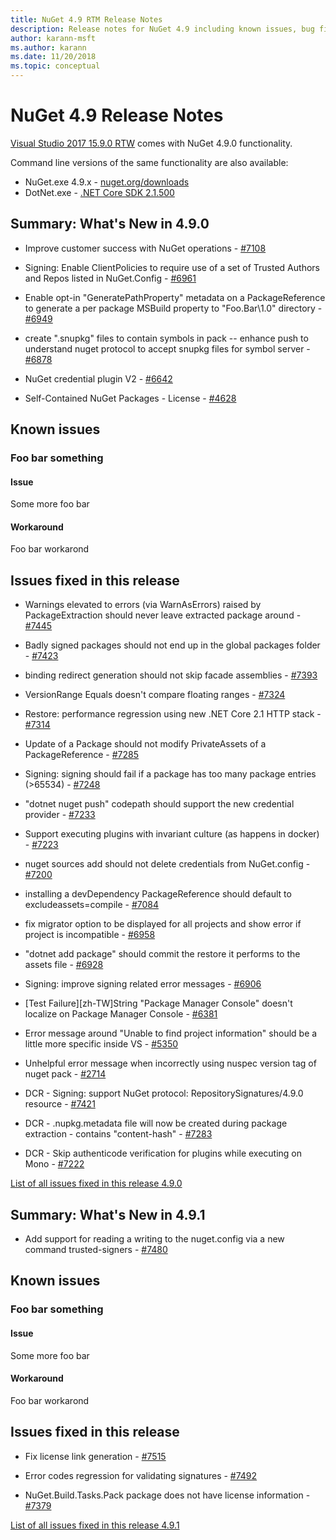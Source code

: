 ```yaml
---
title: NuGet 4.9 RTM Release Notes
description: Release notes for NuGet 4.9 including known issues, bug fixes, new features, and DCRs.
author: karann-msft
ms.author: karann
ms.date: 11/20/2018
ms.topic: conceptual
---
```


# NuGet 4.9 Release Notes

[Visual Studio 2017 15.9.0 RTW](https://www.visualstudio.com/news/releasenotes/vs2017-relnotes) comes with NuGet 4.9.0 functionality.


Command line versions of the same functionality are also available:
* NuGet.exe 4.9.x - [nuget.org/downloads](https://nuget.org/downloads)
* DotNet.exe - [.NET Core SDK 2.1.500](https://www.microsoft.com/net/download/visual-studio-sdks)


## Summary: What's New in 4.9.0

* Improve customer success with NuGet operations - [#7108](https://github.com/NuGet/Home/issues/7108)

* Signing: Enable ClientPolicies to require use of a set of Trusted Authors and Repos listed in NuGet.Config - [#6961](https://github.com/NuGet/Home/issues/6961)

* Enable opt-in "GeneratePathProperty" metadata on a PackageReference to generate a per package MSBuild property to "Foo.Bar\1.0\" directory - [#6949](https://github.com/NuGet/Home/issues/6949)

* create ".snupkg" files to contain symbols in pack -- enhance push to understand nuget protocol to accept snupkg files for symbol server - [#6878](https://github.com/NuGet/Home/issues/6878)

* NuGet credential plugin V2 - [#6642](https://github.com/NuGet/Home/issues/6642)

* Self-Contained NuGet Packages - License - [#4628](https://github.com/NuGet/Home/issues/4628)

## Known issues
### Foo bar something

#### Issue
Some more foo bar

#### Workaround
Foo bar workarond

## Issues fixed in this release

* Warnings elevated to errors (via WarnAsErrors) raised by PackageExtraction should never leave extracted package around - [#7445](https://github.com/NuGet/Home/issues/7445)

* Badly signed packages should not end up in the global packages folder - [#7423](https://github.com/NuGet/Home/issues/7423)

* binding redirect generation should not skip facade assemblies - [#7393](https://github.com/NuGet/Home/issues/7393)

* VersionRange Equals doesn't compare floating ranges - [#7324](https://github.com/NuGet/Home/issues/7324)

* Restore:  performance regression using new .NET Core 2.1 HTTP stack - [#7314](https://github.com/NuGet/Home/issues/7314)

* Update of a Package should not modify PrivateAssets of a PackageReference - [#7285](https://github.com/NuGet/Home/issues/7285)

* Signing:  signing should fail if a package has too many package entries (>65534) - [#7248](https://github.com/NuGet/Home/issues/7248)

* "dotnet nuget push" codepath should support the new credential provider - [#7233](https://github.com/NuGet/Home/issues/7233)

* Support executing plugins with invariant culture (as happens in docker) - [#7223](https://github.com/NuGet/Home/issues/7223)

* nuget sources add should not delete credentials from NuGet.config - [#7200](https://github.com/NuGet/Home/issues/7200)

* installing a devDependency PackageReference should default to excludeassets=compile - [#7084](https://github.com/NuGet/Home/issues/7084)

* fix migrator option to be displayed for all projects and show error if project is incompatible - [#6958](https://github.com/NuGet/Home/issues/6958)

* "dotnet add package" should commit the restore it performs to the assets file - [#6928](https://github.com/NuGet/Home/issues/6928)

* Signing:  improve signing related error messages - [#6906](https://github.com/NuGet/Home/issues/6906)

* [Test Failure][zh-TW]String "Package Manager Console" doesn't localize on Package Manager Console  - [#6381](https://github.com/NuGet/Home/issues/6381)

* Error message around "Unable to find project information" should be a little more specific inside VS - [#5350](https://github.com/NuGet/Home/issues/5350)

* Unhelpful error message when incorrectly using nuspec version tag of nuget pack - [#2714](https://github.com/NuGet/Home/issues/2714)

* DCR - Signing:  support NuGet protocol: RepositorySignatures/4.9.0 resource - [#7421](https://github.com/NuGet/Home/issues/7421)

* DCR - .nupkg.metadata file will now be created during package extraction - contains "content-hash" - [#7283](https://github.com/NuGet/Home/issues/7283)

* DCR - Skip authenticode verification for plugins while executing on Mono - [#7222](https://github.com/NuGet/Home/issues/7222)

[List of all issues fixed in this release 4.9.0](https://github.com/NuGet/Home/issues?q=is%3Aissue+is%3Aclosed+milestone%3A%224.9")

## Summary: What's New in 4.9.1

* Add support for reading a writing to the nuget.config via a new command trusted-signers - [#7480](https://github.com/NuGet/Home/issues/7480)

## Known issues
### Foo bar something

#### Issue
Some more foo bar

#### Workaround
Foo bar workarond

## Issues fixed in this release

* Fix license link generation - [#7515](https://github.com/NuGet/Home/issues/7515)

* Error codes regression for validating signatures - [#7492](https://github.com/NuGet/Home/issues/7492)

* NuGet.Build.Tasks.Pack package does not have license information - [#7379](https://github.com/NuGet/Home/issues/7379)


[List of all issues fixed in this release 4.9.1](https://github.com/NuGet/Home/issues?q=is%3Aissue+is%3Aclosed+milestone%3A%224.9.x")

